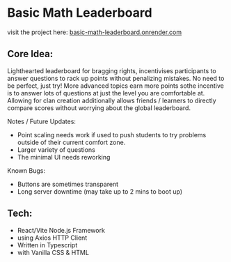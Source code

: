 # Basic Math Leaderboard

visit the project here: [basic-math-leaderboard.onrender.com](https://basic-math-leaderboard.onrender.com)

## Core Idea:
Lighthearted leaderboard for bragging rights, incentivises participants to answer questions to rack up points without penalizing mistakes. No need to be perfect, just try! More advanced topics earn more points sothe incentive is to answer lots of questions at just the level you are comfortable at.
Allowing for clan creation additionally allows friends / learners to directly compare scores without worrying about the global leaderboard.

Notes / Future Updates:
- Point scaling needs work if used to push students to try problems outside of their current comfort zone.
- Larger variety of questions
- The minimal UI needs reworking

Known Bugs:
- Buttons are sometimes transparent
- Long server downtime (may take up to 2 mins to boot up)

## Tech:
- React/Vite Node.js Framework
- using Axios HTTP Client
- Written in Typescript
- with Vanilla CSS & HTML

